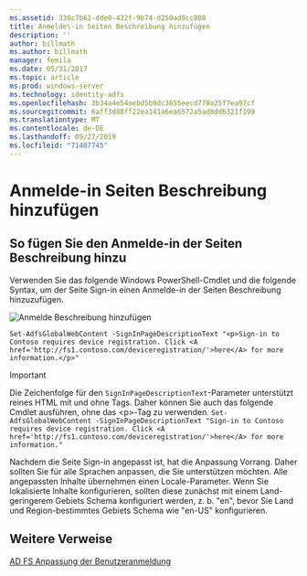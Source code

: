 ```yaml
---
ms.assetid: 330c7b61-dde0-432f-9b74-d250ad9cc808
title: Anmelde\-in Seiten Beschreibung hinzufügen
description: ''
author: billmath
ms.author: billmath
manager: femila
ms.date: 05/31/2017
ms.topic: article
ms.prod: windows-server
ms.technology: identity-adfs
ms.openlocfilehash: 3b34a4e54aebd5b9dc3655eecd770a25f7ea97cf
ms.sourcegitcommit: 6aff3d88ff22ea141a6ea6572a5ad8dd6321f199
ms.translationtype: MT
ms.contentlocale: de-DE
ms.lasthandoff: 09/27/2019
ms.locfileid: "71407745"
---
```

# <a name="add-sign-in-page-description"></a>Anmelde\-in Seiten Beschreibung hinzufügen


## <a name="to-add-sign-in-page-description"></a>So fügen Sie den Anmelde\-in der Seiten Beschreibung hinzu  
Verwenden Sie das folgende Windows PowerShell-Cmdlet und die folgende Syntax, um der Seite Sign\-in einen Anmelde\-in der Seiten Beschreibung hinzuzufügen.  

![Anmelde Beschreibung hinzufügen](media/AD-FS-user-sign-in-customization/ADFS_Blue_Custom2.png)

    Set-AdfsGlobalWebContent -SignInPageDescriptionText "<p>Sign-in to Contoso requires device registration. Click <A href='http://fs1.contoso.com/deviceregistration/'>here</A> for more information.</p>" 
 
  
> [!IMPORTANT]  
> Die Zeichenfolge für den `SignInPageDescriptionText`-Parameter unterstützt reines HTML mit und ohne Tags. Daher können Sie auch das folgende Cmdlet ausführen, ohne das &lt;p&gt;-Tag zu verwenden.  `Set-AdfsGlobalWebContent -SignInPageDescriptionText "Sign-in to Contoso requires device registration. Click <A href='http://fs1.contoso.com/deviceregistration/'>here</A> for more information." ` 

Nachdem die Seite Sign\-in angepasst ist, hat die Anpassung Vorrang. Daher sollten Sie für alle Sprachen anpassen, die Sie unterstützen möchten. Alle angepassten Inhalte übernehmen einen Locale-Parameter. Wenn Sie lokalisierte Inhalte konfigurieren, sollten diese zunächst mit einem Land\-geringerem Gebiets Schema konfiguriert werden, z. b. "en", bevor Sie Land und Region\-bestimmtes Gebiets Schema wie "en\-US" konfigurieren.  

## <a name="additional-references"></a>Weitere Verweise 
[AD FS Anpassung der Benutzeranmeldung](AD-FS-user-sign-in-customization.md)  

